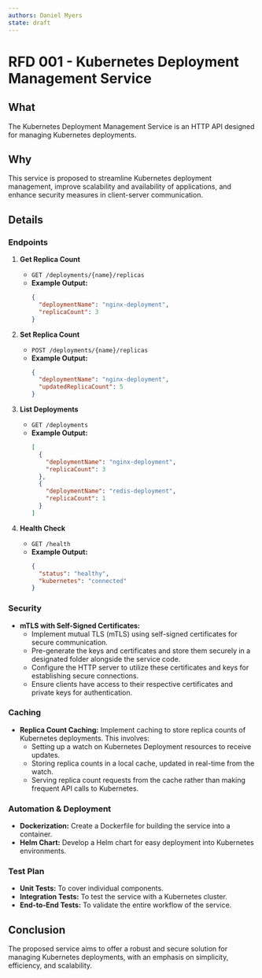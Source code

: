 ```yaml
---
authors: Daniel Myers
state: draft
---
```


# RFD 001 - Kubernetes Deployment Management Service

## What

The Kubernetes Deployment Management Service is an HTTP API designed for managing Kubernetes deployments.

## Why

This service is proposed to streamline Kubernetes deployment management, improve scalability and availability of applications, and enhance security measures in client-server communication.

## Details

### Endpoints
1. **Get Replica Count**
    - `GET /deployments/{name}/replicas`
    - **Example Output:**
      ```json
      {
        "deploymentName": "nginx-deployment",
        "replicaCount": 3
      }
      ```

2. **Set Replica Count**
    - `POST /deployments/{name}/replicas`
    - **Example Output:**
      ```json
      {
        "deploymentName": "nginx-deployment",
        "updatedReplicaCount": 5
      }
      ```

3. **List Deployments**
    - `GET /deployments`
    - **Example Output:**
      ```json
      [
        {
          "deploymentName": "nginx-deployment",
          "replicaCount": 3
        },
        {
          "deploymentName": "redis-deployment",
          "replicaCount": 1
        }
      ]
      ```

4. **Health Check**
    - `GET /health`
    - **Example Output:**
      ```json
      {
        "status": "healthy",
        "kubernetes": "connected"
      }
      ```

### Security
- **mTLS with Self-Signed Certificates:**
    - Implement mutual TLS (mTLS) using self-signed certificates for secure communication.
    - Pre-generate the keys and certificates and store them securely in a designated folder alongside the service code.
    - Configure the HTTP server to utilize these certificates and keys for establishing secure connections.
    - Ensure clients have access to their respective certificates and private keys for authentication.


### Caching
- **Replica Count Caching:** Implement caching to store replica counts of Kubernetes deployments. This involves:
   - Setting up a watch on Kubernetes Deployment resources to receive updates.
   - Storing replica counts in a local cache, updated in real-time from the watch.
   - Serving replica count requests from the cache rather than making frequent API calls to Kubernetes.

### Automation & Deployment
- **Dockerization:** Create a Dockerfile for building the service into a container.
- **Helm Chart:** Develop a Helm chart for easy deployment into Kubernetes environments.

### Test Plan
- **Unit Tests:** To cover individual components.
- **Integration Tests:** To test the service with a Kubernetes cluster.
- **End-to-End Tests:** To validate the entire workflow of the service.

## Conclusion
The proposed service aims to offer a robust and secure solution for managing Kubernetes deployments, with an emphasis on simplicity, efficiency, and scalability.
